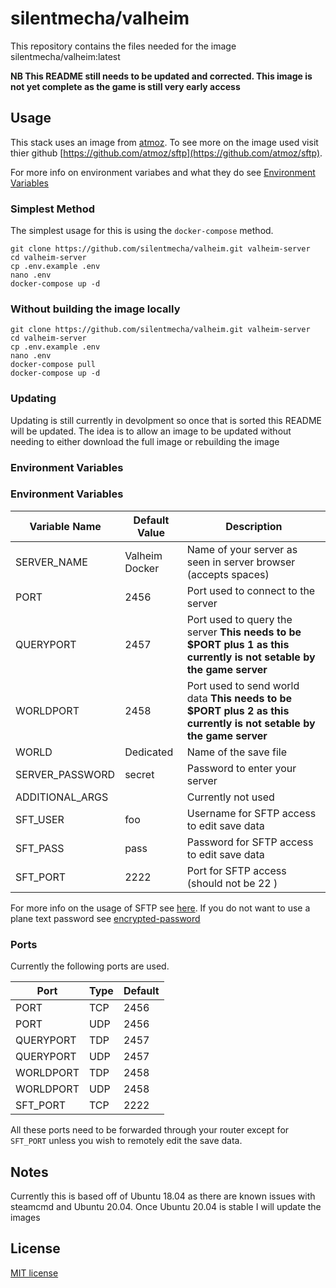 # silentmecha/valheim

This repository contains the files needed for the image silentmecha/valheim:latest

**NB This README still needs to be updated and corrected. This image is not yet complete as the game is still very early access**

## Usage

This stack uses an image from [atmoz](https://github.com/atmoz). To see more on the image used visit thier github [https://github.com/atmoz/sftp](https://github.com/atmoz/sftp).

For more info on environment variabes and what they do see [Environment Variables](#environment-variables)

### Simplest Method

The simplest usage for this is using the `docker-compose` method.

```console
git clone https://github.com/silentmecha/valheim.git valheim-server
cd valheim-server
cp .env.example .env
nano .env
docker-compose up -d
```

### Without building the image locally

```console
git clone https://github.com/silentmecha/valheim.git valheim-server
cd valheim-server
cp .env.example .env
nano .env
docker-compose pull
docker-compose up -d
```

### Updating

Updating is still currently in devolpment so once that is sorted this README will be updated. The idea is to allow an image to be updated without needing to either download the full image or rebuilding the image

### Environment Variables

### Environment Variables

| Variable Name   | Default Value  | Description                                                                                                         |
|-----------------|----------------|---------------------------------------------------------------------------------------------------------------------|
| SERVER_NAME     | Valheim Docker | Name of your server as seen in server browser (accepts spaces)                                                      |
| PORT            | 2456           | Port used to connect to the server                                                                                  |
| QUERYPORT       | 2457           | Port used to query the server **This needs to be $PORT plus 1 as this currently is not setable by the game server** |
| WORLDPORT       | 2458           | Port used to send world data **This needs to be $PORT plus 2 as this currently is not setable by the game server**  |
| WORLD           | Dedicated      | Name of the save file                                                                                               |
| SERVER_PASSWORD | secret         | Password to enter your server                                                                                       |
| ADDITIONAL_ARGS |                | Currently not used                                                                                                  |
| SFT_USER        | foo            | Username for SFTP access to edit save data                                                                          |
| SFT_PASS        | pass           | Password for SFTP access to edit save data                                                                          |
| SFT_PORT        | 2222           | Port for SFTP access (should not be 22 )                                                                            |

For more info on the usage of SFTP see [here](https://github.com/atmoz/sftp). If you do not want to use a plane text password see [encrypted-password](https://github.com/atmoz/sftp#encrypted-password)

### Ports
Currently the following ports are used.

| Port      | Type | Default |
|-----------|------|---------|
| PORT      | TCP  | 2456    |
| PORT      | UDP  | 2456    |
| QUERYPORT | TDP  | 2457    |
| QUERYPORT | UDP  | 2457    |
| WORLDPORT | TDP  | 2458    |
| WORLDPORT | UDP  | 2458    |
| SFT_PORT  | TCP  | 2222    |

All these ports need to be forwarded through your router except for `SFT_PORT` unless you wish to remotely edit the save data.

## Notes
Currently this is based off of Ubuntu 18.04 as there are known issues with steamcmd and Ubuntu 20.04. Once Ubuntu 20.04 is stable I will update the images

## License

[MIT license](LICENSE)